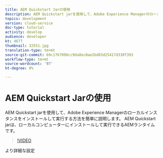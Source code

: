 ```yaml
---
title: AEM Quickstart Jarの使用
description: AEM Quickstart jarを使用して、Adobe Experience Managerのローカルインスタンスをインストールして実行する方法を簡単に説明します。 AEM Quickstart jarは、ローカルコンピューターにインストールして実行できるAEMランタイムです。
topics: development
version: cloud-service
doc-type: tutorial
activity: develop
audience: developer
kt: 4677
thumbnail: 32551.jpg
translation-type: tm+mt
source-git-commit: 69c1767098cc9da8ec0ae2bd83d25417d330f393
workflow-type: tm+mt
source-wordcount: '97'
ht-degree: 0%

---
```



# AEM Quickstart Jarの使用

AEM Quickstart jarを使用して、Adobe Experience Managerのローカルインスタンスをインストールして実行する方法を簡単に説明します。 AEM Quickstart jarは、ローカルコンピューターにインストールして実行できるAEMランタイムです。

>[!VIDEO](https://video.tv.adobe.com/v/32551/?quality=12&learn=on)

より詳細な設定